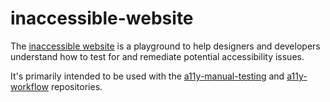 # inaccessible-website
The [inaccessible website](https://nelilly.github.io/inaccessible-website/) is a playground to help designers and developers understand how to test for and remediate potential accessibility issues.

It's primarily intended to be used with the [a11y-manual-testing](https://github.com/nelilly/a11y-manual-testing) and [a11y-workflow](https://github.com/nelilly/a11y-workflow) repositories.
